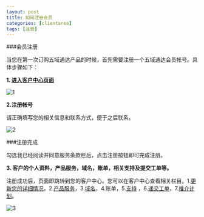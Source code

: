 ```yaml
---
layout: post
title: 如何注册会员
categories: [clientarea]
tags: [注册]
--- 
```



###会员注册

当您在第一次订购五域通达产品的时候，首先需要注册一个五域通达会员帐号。具体步骤如下：

**1. [进入客户中心页面](http://portal.51hosting.com)**

![1](http://ww4.sinaimg.cn/large/a74ecc4cjw1dz4s81hhhkj.jpg)


**2.注册帐号**

请正确填写您的相关信息和联系方式，便于之后联系。

![2](http://ww4.sinaimg.cn/large/a74e55b4jw1dz4vugiokuj.jpg)   



###注册完成

勾选我已经阅读并同意服务条款栏后，点击注册按钮即可完成注册。


**3. 客户的个人资料，产品服务，域名，账单，相关支持及提交工单等。**

注册成功后，页面即跳转到您的客户中心。您可以在客户中心查看相关栏目。1.[更新您的详细情况](http://kb.51hosting.com/clientarea/2012/12/06/clientarea-add-subaccount/)，2.[产品服务]()，3.[域名]()，4.账单，5.[支持]()
，6.[递交工单](http://portal.51hosting.com/submitticket.php)，7.[推介计划]()。

![3](http://ww4.sinaimg.cn/large/a74ecc4cjw1dz4vwxtxrpj.jpg)     
